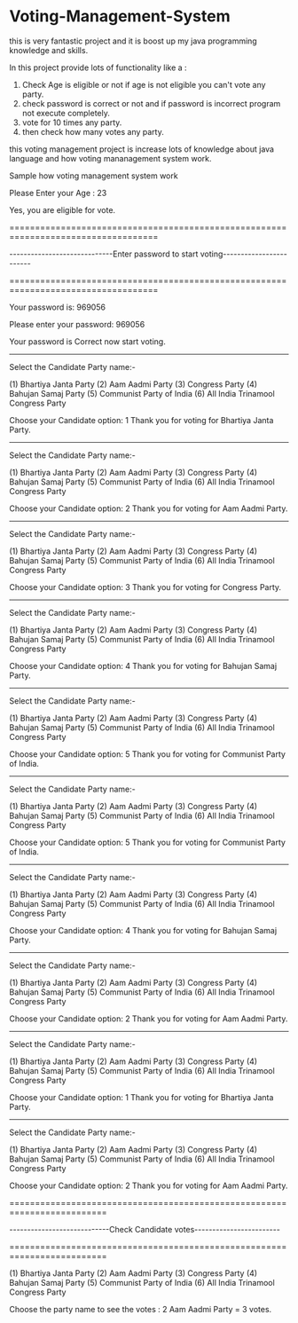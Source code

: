 # Voting-Management-System
this is very fantastic project and it is boost up my java programming knowledge and skills.

In this project provide lots of functionality like a :
1. Check Age is eligible or not if age is not eligible you can't vote any party.
2. check password is correct or not and if password is incorrect program not execute completely.
3. vote for 10 times any party.
4. then check how many votes any party.

this voting management project is increase lots of knowledge about java language 
and how voting mananagement system work.

Sample how voting management system work

Please Enter your Age :
23

Yes, you are eligible for vote.

===================================================================================

-----------------------------Enter password to start voting------------------------

===================================================================================

Your password is: 969056

Please enter your password:
969056

Your password is Correct now start voting.


----------------------------------------------------------------

Select the Candidate Party name:-

(1) Bhartiya Janta Party
(2) Aam Aadmi Party
(3) Congress Party
(4) Bahujan Samaj Party
(5) Communist Party of India
(6) All India Trinamool Congress Party

Choose your Candidate option:
1
Thank you for voting for Bhartiya Janta Party.

----------------------------------------------------------------

Select the Candidate Party name:-

(1) Bhartiya Janta Party
(2) Aam Aadmi Party
(3) Congress Party
(4) Bahujan Samaj Party
(5) Communist Party of India
(6) All India Trinamool Congress Party

Choose your Candidate option:
2
Thank you for voting for Aam Aadmi Party.

----------------------------------------------------------------

Select the Candidate Party name:-

(1) Bhartiya Janta Party
(2) Aam Aadmi Party
(3) Congress Party
(4) Bahujan Samaj Party
(5) Communist Party of India
(6) All India Trinamool Congress Party

Choose your Candidate option:
3
Thank you for voting for Congress Party.

----------------------------------------------------------------

Select the Candidate Party name:-

(1) Bhartiya Janta Party
(2) Aam Aadmi Party
(3) Congress Party
(4) Bahujan Samaj Party
(5) Communist Party of India
(6) All India Trinamool Congress Party

Choose your Candidate option:
4
Thank you for voting for Bahujan Samaj Party.

----------------------------------------------------------------

Select the Candidate Party name:-

(1) Bhartiya Janta Party
(2) Aam Aadmi Party
(3) Congress Party
(4) Bahujan Samaj Party
(5) Communist Party of India
(6) All India Trinamool Congress Party

Choose your Candidate option:
5
Thank you for voting for Communist Party of India.

----------------------------------------------------------------

Select the Candidate Party name:-

(1) Bhartiya Janta Party
(2) Aam Aadmi Party
(3) Congress Party
(4) Bahujan Samaj Party
(5) Communist Party of India
(6) All India Trinamool Congress Party

Choose your Candidate option:
5
Thank you for voting for Communist Party of India.

----------------------------------------------------------------

Select the Candidate Party name:-

(1) Bhartiya Janta Party
(2) Aam Aadmi Party
(3) Congress Party
(4) Bahujan Samaj Party
(5) Communist Party of India
(6) All India Trinamool Congress Party

Choose your Candidate option:
4
Thank you for voting for Bahujan Samaj Party.

----------------------------------------------------------------

Select the Candidate Party name:-

(1) Bhartiya Janta Party
(2) Aam Aadmi Party
(3) Congress Party
(4) Bahujan Samaj Party
(5) Communist Party of India
(6) All India Trinamool Congress Party

Choose your Candidate option:
2
Thank you for voting for Aam Aadmi Party.

----------------------------------------------------------------

Select the Candidate Party name:-

(1) Bhartiya Janta Party
(2) Aam Aadmi Party
(3) Congress Party
(4) Bahujan Samaj Party
(5) Communist Party of India
(6) All India Trinamool Congress Party

Choose your Candidate option:
1
Thank you for voting for Bhartiya Janta Party.

----------------------------------------------------------------

Select the Candidate Party name:-

(1) Bhartiya Janta Party
(2) Aam Aadmi Party
(3) Congress Party
(4) Bahujan Samaj Party
(5) Communist Party of India
(6) All India Trinamool Congress Party

Choose your Candidate option:
2
Thank you for voting for Aam Aadmi Party.

=========================================================================

----------------------------Check Candidate votes------------------------

=========================================================================

(1) Bhartiya Janta Party
(2) Aam Aadmi Party
(3) Congress Party
(4) Bahujan Samaj Party
(5) Communist Party of India
(6) All India Trinamool Congress Party

Choose the party name to see the votes :
2
Aam Aadmi Party = 3 votes.
